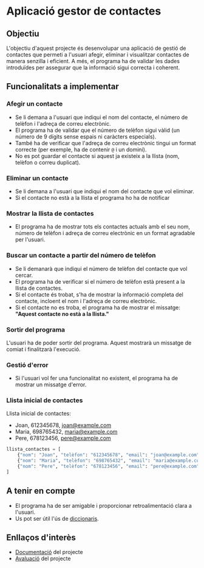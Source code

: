 # Aplicació gestor de contactes

## Objectiu

L'objectiu d'aquest projecte és desenvolupar una aplicació de gestió de contactes que permeti a l'usuari afegir, eliminar i visualitzar contactes de manera senzilla i eficient. A més, el programa ha de validar les dades introduïdes per assegurar que la informació sigui correcta i coherent.

## Funcionalitats a implementar

### Afegir un contacte

- Se li demana a l'usuari que indiqui el nom del contacte, el número de telèfon i l'adreça de correu electrònic.
- El programa ha de validar que el número de telèfon sigui vàlid (un número de 9 dígits sense espais ni caràcters especials).
- També ha de verificar que l'adreça de correu electrònic tingui un format correcte (per exemple, ha de contenir `@` i un domini).
- No es pot guardar el contacte si aquest ja existeix a la llista (nom, telèfon o correu duplicat).

### Eliminar un contacte

- Se li demana a l'usuari que indiqui el nom del contacte que vol eliminar.
- Si el contacte no està a la llista el programa ho ha de notificar

### Mostrar la llista de contactes

- El programa ha de mostrar tots els contactes actuals amb el seu nom, número de telèfon i adreça de correu electrònic en un format agradable per l'usuari.

### Buscar un contacte a partir del número de telèfon

- Se li demanarà que indiqui el número de telèfon del contacte que vol cercar.
- El programa ha de verificar si el número de telèfon està present a la llista de contactes.
- Si el contacte és trobat, s'ha de mostrar la informació completa del contacte, incloent el nom i l'adreça de correu electrònic.
- Si el contacte no es troba, el programa ha de mostrar el missatge: **"Aquest contacte no està a la llista."**

### Sortir del programa

L'usuari ha de poder sortir del programa. Aquest mostrarà un missatge de comiat i finalitzarà l'execució.

### Gestió d'error

- Si l'usuari vol fer una funcionalitat no existent, el programa ha de mostrar un missatge d'error.

### Llista inicial de contactes

Llista inicial de contactes:
- Joan, 612345678, joan@example.com
- Maria, 698765432, maria@example.com
- Pere, 678123456, pere@example.com
```python
llista_contactes = [
    {"nom": "Joan", "telèfon": "612345678", "email": "joan@example.com"},
    {"nom": "Maria", "telèfon": "698765432", "email": "maria@example.com"},
    {"nom": "Pere", "telèfon": "678123456", "email": "pere@example.com"}
]
```

## A tenir en compte

- El programa ha de ser amigable i proporcionar retroalimentació clara a l'usuari.
- Us pot ser útil l'ús de [diccionaris](https://www.w3schools.com/python/python_dictionaries.asp).

## Enllaços d'interès

- [Documentació](./Documentació.md) del projecte
- [Avaluació](./Avaluació.md) del projecte
